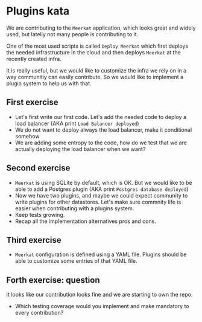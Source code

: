 # Plugins kata

We are contributing to the `Meerkat` application, which looks great and widely used, but latelly not many people is contributing to it.

One of the most used scripts is called `Deploy Meerkat` which first deploys the needed infrastructure in the cloud and then deploys `Meerkat` at the recently created infra.

It is really useful, but we would like to customize the infra we rely on in a way communitiy can easily contribute. So we would like to implement a plugin system to help us with that.

## First exercise

* Let's first write our first code. Let's add the needed code to deploy a load balancer (AKA print `Load Balancer deployed`)
* We do not want to deploy always the load balancer, make it conditional somehow
* We are adding some entropy to the code, how do we test that we are actually deploying the load balancer when we want?

## Second exercise

* `Meerkat` is using SQLite by default, which is OK. But we would like to be able to add a Postgres plugin (AKA print `Postgres database deployed`)
* Now we have two plugins, and maybe we could expect community to write plugins for other datastores. Let's make sure commnity life is easier when contributing with a plugins system.
* Keep tests growing.
* Recap all the implementation alternatives pros and cons.

## Third exercise

* `Meerkat` configuration is defined using a YAML file. Plugins should be able to customize some entries of that YAML file.

## Forth exercise: question

It looks like our contribution looks fine and we are starting to own the repo.

* Which testing coverage would you implement and make mandatory to every contribution?
